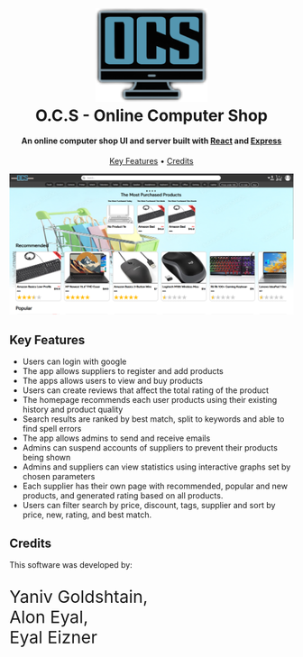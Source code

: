 
<h1 align="center">
	<br>
	<img src="./computer_shop_front/public/logo192.png" alt="Markdownify" width="200">
	<br>
	O.C.S - Online Computer Shop
	<br>
</h1>

<h4 align="center">An online computer shop UI and server built with <a href="https://react.dev/" target="_blank">React</a> and <a href="https://expressjs.com/" target="_blank">Express</a></h4>

<p align="center">
	<a href="#key-features">Key Features</a> •
	<a href="#credits">Credits</a>
</p>

![screenshot](./computer_shop_front/src/images/screenshot.png)

## Key Features

* Users can login with google
* The app allows suppliers to register and add products
* The apps allows users to view and buy products
* Users can create reviews that affect the total rating of the product
* The homepage recommends each user products using their existing history and product quality
* Search results are ranked by best match, split to keywords and able to find spell errors
* The app allows admins to send and receive emails
* Admins can suspend accounts of suppliers to prevent their products being shown
* Admins and suppliers can view statistics using interactive graphs set by chosen parameters
* Each supplier has their own page with recommended, popular and new products, and generated rating based on all products.
* Users can filter search by price, discount, tags, supplier and sort by price, new, rating, and best match.

## Credits

This software was developed by:
<p style="font-size:30px">Yaniv Goldshtain,<br/> Alon Eyal, <br/> Eyal Eizner</p>

